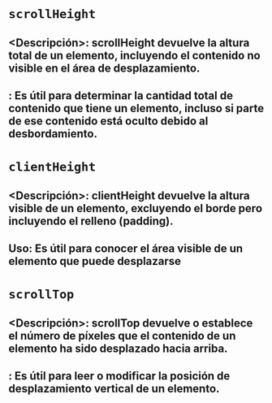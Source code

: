 # ``scrollHeight``

## <Descripción>: scrollHeight devuelve la altura total de un elemento, incluyendo el contenido no visible en el área de desplazamiento.

## <Uso>: Es útil para determinar la cantidad total de contenido que tiene un elemento, incluso si parte de ese contenido está oculto debido al desbordamiento.

# `clientHeight`

## <Descripción>: clientHeight devuelve la altura visible de un elemento, excluyendo el borde pero incluyendo el relleno (padding).

## Uso: Es útil para conocer el área visible de un elemento que puede desplazarse


# `scrollTop`

##  <Descripción>: scrollTop devuelve o establece el número de píxeles que el contenido de un elemento ha sido desplazado hacia arriba.

##  <Uso>: Es útil para leer o modificar la posición de desplazamiento vertical de un elemento.

